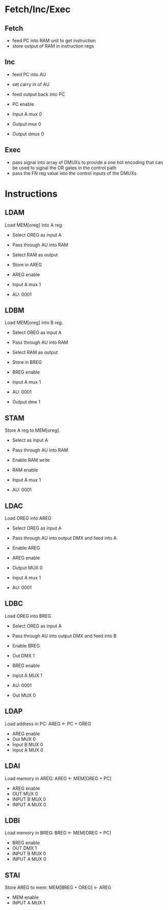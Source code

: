 # Fetch/Inc/Exec 
## Fetch
* feed PC into RAM unit to get instruction
* store output of RAM in instruction regs

## Inc
* feed PC into AU
* set carry in of AU
* feed output back into PC

* PC enable
* Input A mux 0
* Output mux 0
* Output dmux 0

## Exec
* pass signal into array of DMUXs to provide a one hot encoding that can be used
  to signal the OR gates in the control path
* pass the FN reg value into the control inputs of the DMUXs



# Instructions
## LDAM
Load MEM[oreg] into A reg.

* Select OREG as input A
* Pass through AU into RAM 
* Select RAM as output
* Store in AREG

* AREG enable
* Input A mux 1
* AU: 0001

## LDBM
Load MEM[oreg] into B reg.

* Select OREG as input A
* Pass through AU into RAM
* Select RAM as output
* Store in BREG

* BREG enable
* Input A mux 1
* AU: 0001
* Output dmx 1

## STAM
Store A reg to MEM[oreg].

* Select  as input A
* Pass through AU into RAM
* Enable RAM write

* RAM enable
* Input A mux 1
* AU: 0001

## LDAC
Load OREG into AREG

* Select OREG as input A
* Pass through AU into output DMX and feed into A
* Enable AREG

* AREG enable
* Output MUX 0
* Input A mux 1
* AU: 0001

## LDBC
Load OREG into BREG

* Select OREG as input A
* Pass through AU into output DMX and feed into B
* Enable BREG

* Out DMX 1
* BREG enable
* Input A MUX 1
* AU: 0001
* Out MUX 0

## LDAP
Load address in PC: AREG <- PC + OREG

* AREG enable
* Out MUX 0
* Input B MUX 0
* Input A MUX 0

## LDAI
Load memory in AREG: AREG <- MEM[OREG + PC]

* AREG enable
* OUT MUX 0
* INPUT B MUX 0
* INPUT A MUX 0

## LDBI
Load memory in BREG: BREG <- MEM[OREG + PC]

* BREG enable
* OUT DMX 1 
* INPUT B MUX 0
* INPUT A MUX 0

## STAI
Store AREG to mem: MEM[BREG + OREG] <- AREG

* MEM enable
* INPUT A MUX 1
